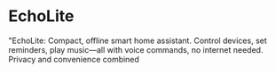 # EchoLite
 "EchoLite: Compact, offline smart home assistant. Control devices, set reminders, play music—all with voice commands, no internet needed. Privacy and convenience combined
